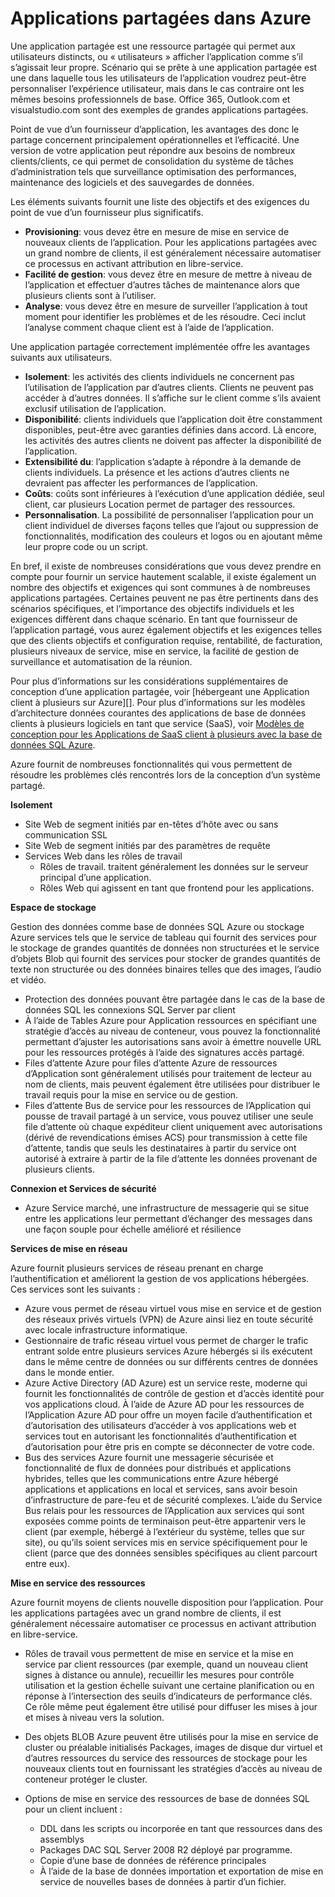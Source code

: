 <properties
    pageTitle="Modèle d’Application Web client multiples | Microsoft Azure"
    description="Rechercher une vue d’ensemble architecturale et modèles de conception qui décrivent comment mettre en œuvre une application web client à plusieurs sur Azure."
    services=""
    documentationCenter=".net"
    authors="wadepickett" 
    manager="wpickett"
    editor=""/>

<tags
    ms.service="active-directory"
    ms.workload="identity"
    ms.tgt_pltfrm="na"
    ms.devlang="dotnet"
    ms.topic="article"
    ms.date="06/05/2015"
    ms.author="wpickett"/>

# <a name="multitenant-applications-in-azure"></a>Applications partagées dans Azure

Une application partagée est une ressource partagée qui permet aux utilisateurs distincts, ou « utilisateurs » afficher l’application comme s’il s’agissait leur propre. Scénario qui se prête à une application partagée est une dans laquelle tous les utilisateurs de l’application voudrez peut-être personnaliser l’expérience utilisateur, mais dans le cas contraire ont les mêmes besoins professionnels de base. Office 365, Outlook.com et visualstudio.com sont des exemples de grandes applications partagées.

Point de vue d’un fournisseur d’application, les avantages des donc le partage concernent principalement opérationnelles et l’efficacité. Une version de votre application peut répondre aux besoins de nombreux clients/clients, ce qui permet de consolidation du système de tâches d’administration tels que surveillance optimisation des performances, maintenance des logiciels et des sauvegardes de données.

Les éléments suivants fournit une liste des objectifs et des exigences du point de vue d’un fournisseur plus significatifs.

- **Provisioning**: vous devez être en mesure de mise en service de nouveaux clients de l’application.  Pour les applications partagées avec un grand nombre de clients, il est généralement nécessaire automatiser ce processus en activant attribution en libre-service.
- **Facilité de gestion**: vous devez être en mesure de mettre à niveau de l’application et effectuer d’autres tâches de maintenance alors que plusieurs clients sont à l’utiliser.
- **Analyse**: vous devez être en mesure de surveiller l’application à tout moment pour identifier les problèmes et de les résoudre. Ceci inclut l’analyse comment chaque client est à l’aide de l’application.

Une application partagée correctement implémentée offre les avantages suivants aux utilisateurs.

- **Isolement**: les activités des clients individuels ne concernent pas l’utilisation de l’application par d’autres clients. Clients ne peuvent pas accéder à d’autres données. Il s’affiche sur le client comme s’ils avaient exclusif utilisation de l’application.
- **Disponibilité**: clients individuels que l’application doit être constamment disponibles, peut-être avec garanties définies dans accord. Là encore, les activités des autres clients ne doivent pas affecter la disponibilité de l’application.
- **Extensibilité du**: l’application s’adapte à répondre à la demande de clients individuels. La présence et les actions d’autres clients ne devraient pas affecter les performances de l’application.
- **Coûts**: coûts sont inférieures à l’exécution d’une application dédiée, seul client, car plusieurs Location permet de partager des ressources.
- **Personnalisation**. La possibilité de personnaliser l’application pour un client individuel de diverses façons telles que l’ajout ou suppression de fonctionnalités, modification des couleurs et logos ou en ajoutant même leur propre code ou un script.

En bref, il existe de nombreuses considérations que vous devez prendre en compte pour fournir un service hautement scalable, il existe également un nombre des objectifs et exigences qui sont communes à de nombreuses applications partagées. Certaines peuvent ne pas être pertinents dans des scénarios spécifiques, et l’importance des objectifs individuels et les exigences diffèrent dans chaque scénario. En tant que fournisseur de l’application partagé, vous aurez également objectifs et les exigences telles que des clients objectifs et configuration requise, rentabilité, de facturation, plusieurs niveaux de service, mise en service, la facilité de gestion de surveillance et automatisation de la réunion.

Pour plus d’informations sur les considérations supplémentaires de conception d’une application partagée, voir [hébergeant une Application client à plusieurs sur Azure][]. Pour plus d’informations sur les modèles d’architecture données courantes des applications de base de données clients à plusieurs logiciels en tant que service (SaaS), voir [Modèles de conception pour les Applications de SaaS client à plusieurs avec la base de données SQL Azure](./sql-database/sql-database-design-patterns-multi-tenancy-saas-applications.md). 

Azure fournit de nombreuses fonctionnalités qui vous permettent de résoudre les problèmes clés rencontrés lors de la conception d’un système partagé.

**Isolement**

- Site Web de segment initiés par en-têtes d’hôte avec ou sans communication SSL
- Site Web de segment initiés par des paramètres de requête
- Services Web dans les rôles de travail
    - Rôles de travail. traitent généralement les données sur le serveur principal d’une application.
    - Rôles Web qui agissent en tant que frontend pour les applications.

**Espace de stockage**

Gestion des données comme base de données SQL Azure ou stockage Azure services tels que le service de tableau qui fournit des services pour le stockage de grandes quantités de données non structurées et le service d’objets Blob qui fournit des services pour stocker de grandes quantités de texte non structurée ou des données binaires telles que des images, l’audio et vidéo.

- Protection des données pouvant être partagée dans le cas de la base de données SQL les connexions SQL Server par client
- À l’aide de Tables Azure pour Application ressources en spécifiant une stratégie d’accès au niveau de conteneur, vous pouvez la fonctionnalité permettant d’ajuster les autorisations sans avoir à émettre nouvelle URL pour les ressources protégés à l’aide des signatures accès partagé.
- Files d’attente Azure pour files d’attente Azure de ressources d’Application sont généralement utilisés pour traitement de lecteur au nom de clients, mais peuvent également être utilisées pour distribuer le travail requis pour la mise en service ou de gestion.
- Files d’attente Bus de service pour les ressources de l’Application qui pousse de travail partagé à un service, vous pouvez utiliser une seule file d’attente où chaque expéditeur client uniquement avec autorisations (dérivé de revendications émises ACS) pour transmission à cette file d’attente, tandis que seuls les destinataires à partir du service ont autorisé à extraire à partir de la file d’attente les données provenant de plusieurs clients.


**Connexion et Services de sécurité**

- Azure Service marché, une infrastructure de messagerie qui se situe entre les applications leur permettant d’échanger des messages dans une façon souple pour échelle amélioré et résilience

**Services de mise en réseau**

Azure fournit plusieurs services de réseau prenant en charge l’authentification et améliorent la gestion de vos applications hébergées. Ces services sont les suivants :

- Azure vous permet de réseau virtuel vous mise en service et de gestion des réseaux privés virtuels (VPN) de Azure ainsi liez en toute sécurité avec locale infrastructure informatique.
- Gestionnaire de trafic réseau virtuel vous permet de charger le trafic entrant solde entre plusieurs services Azure hébergés si ils exécutent dans le même centre de données ou sur différents centres de données dans le monde entier.
- Azure Active Directory (AD Azure) est un service reste, moderne qui fournit les fonctionnalités de contrôle de gestion et d’accès identité pour vos applications cloud. À l’aide de Azure AD pour les ressources de l’Application Azure AD pour offre un moyen facile d’authentification et d’autorisation des utilisateurs d’accéder à vos applications web et services tout en autorisant les fonctionnalités d’authentification et d’autorisation pour être pris en compte se déconnecter de votre code.
- Bus des services Azure fournit une messagerie sécurisée et fonctionnalité de flux de données pour distribués et applications hybrides, telles que les communications entre Azure hébergé applications et applications en local et services, sans avoir besoin d’infrastructure de pare-feu et de sécurité complexes. L’aide du Service Bus relais pour les ressources de l’Application aux services qui sont exposées comme points de terminaison peut-être appartenir vers le client (par exemple, hébergé à l’extérieur du système, telles que sur site), ou qu’ils soient services mis en service spécifiquement pour le client (parce que des données sensibles spécifiques au client parcourt entre eux).



**Mise en service des ressources**

Azure fournit moyens de clients nouvelle disposition pour l’application. Pour les applications partagées avec un grand nombre de clients, il est généralement nécessaire automatiser ce processus en activant attribution en libre-service.

- Rôles de travail vous permettent de mise en service et la mise en service par client ressources (par exemple, quand un nouveau client signes à distance ou annule), recueillir les mesures pour contrôle utilisation et la gestion échelle suivant une certaine planification ou en réponse à l’intersection des seuils d’indicateurs de performance clés. Ce rôle même peut également être utilisé pour diffuser les mises à jour et mises à niveau vers la solution.
- Des objets BLOB Azure peuvent être utilisés pour la mise en service de cluster ou préalable initialisés Packages, images de disque dur virtuel et d’autres ressources du service des ressources de stockage pour les nouveaux clients tout en fournissant les stratégies d’accès au niveau de conteneur protéger le cluster.
- Options de mise en service des ressources de base de données SQL pour un client incluent :

    -   DDL dans les scripts ou incorporée en tant que ressources dans des assemblys
    -   Packages DAC SQL Server 2008 R2 déployé par programme.
    -   Copie d’une base de données de référence principales
    -   À l’aide de la base de données importation et exportation de mise en service de nouvelles bases de données à partir d’un fichier.



<!--links-->

[Héberger une Application cliente à plusieurs sur Azure]: http://msdn.microsoft.com/library/hh534480.aspx
[Designing Multitenant Applications on Azure]: http://msdn.microsoft.com/library/windowsazure/hh689716
